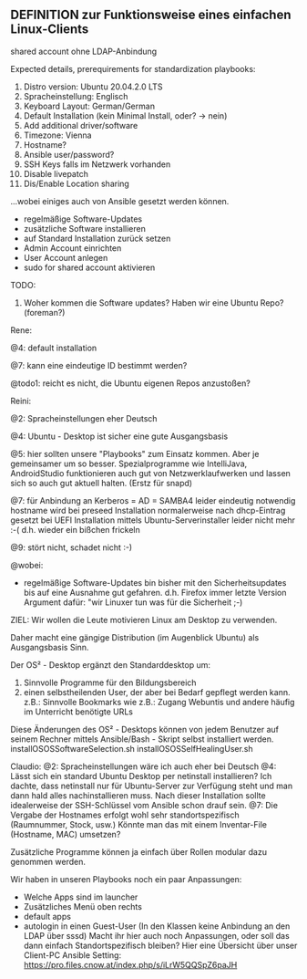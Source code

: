 ## DEFINITION zur Funktionsweise eines einfachen Linux-Clients

shared account ohne LDAP-Anbindung

Expected details, prerequirements for standardization playbooks: 
1. Distro version: Ubuntu 20.04.2.0 LTS
2. Spracheinstellung: Englisch 
3. Keyboard Layout: German/German 
4. Default Installation (kein Minimal Install, oder? -> nein) 
5. Add additional driver/software 
6. Timezone: Vienna 
7. Hostname? 
8. Ansible user/password?
9. SSH Keys falls im Netzwerk vorhanden
10. Disable livepatch 
11. Dis/Enable Location sharing

...wobei einiges auch von Ansible gesetzt werden können. 

* regelmäßige Software-Updates
* zusätzliche Software installieren
* auf Standard Installation zurück setzen
* Admin Account einrichten
* User Account anlegen
* sudo for shared account aktivieren


TODO:
1. Woher kommen die Software updates? Haben wir eine Ubuntu Repo? (foreman?) 

Rene:

@4: default installation

@7: kann eine eindeutige ID bestimmt werden?

@todo1: reicht es nicht, die Ubuntu eigenen Repos anzustoßen? 

Reini:

@2: Spracheinstellungen eher Deutsch

@4: Ubuntu - Desktop ist sicher eine gute Ausgangsbasis

@5: hier sollten unsere "Playbooks" zum Einsatz kommen. Aber je gemeinsamer um so besser.
    Spezialprogramme wie IntelliJava, AndroidStudio funktionieren auch gut von Netzwerklaufwerken
    und lassen sich so auch gut aktuell halten. (Erstz für snapd)
    
@7: für Anbindung an Kerberos = AD = SAMBA4 leider eindeutig notwendig 
    hostname wird bei preseed Installation normalerweise nach dhcp-Eintrag gesetzt
    bei UEFI Installation mittels Ubuntu-Serverinstaller leider nicht mehr :-( d.h. wieder ein bißchen frickeln
    
@9: stört nicht, schadet nicht :-)

@wobei:
* regelmäßige Software-Updates
bin bisher mit den Sicherheitsupdates bis auf eine Ausnahme gut gefahren.
d.h. Firefox immer letzte Version
Argument dafür: "wir Linuxer tun was für die Sicherheit ;-) 

ZIEL:
Wir wollen die Leute motivieren Linux am Desktop zu verwenden. 

Daher macht eine gängige Distribution (im Augenblick Ubuntu) als Ausgangsbasis Sinn.

Der OS² - Desktop ergänzt den Standarddesktop um:
1. Sinnvolle Programme für den Bildungsbereich
2. einen selbstheilenden User, der aber bei Bedarf gepflegt werden kann.
   z.B.: Sinnvolle Bookmarks wie z.B.: Zugang Webuntis und andere häufig im Unterricht benötigte URLs
   
Diese Änderungen des OS² - Desktops können von jedem  Benutzer auf seinem Rechner mittels Ansible/Bash - Skript selbst installiert werden.
installOSOSSoftwareSelection.sh
installOSOSSelfHealingUser.sh

Claudio:
@2: Spracheinstellungen wäre ich auch eher bei Deutsch
@4: Lässt sich ein standard Ubuntu Desktop per netinstall installieren?
    Ich dachte, dass netinstall nur für Ubuntu-Server zur Verfügung steht und man dann hald alles nachinstallieren muss.
    Nach dieser Installation sollte idealerweise der SSH-Schlüssel vom Ansible schon drauf sein.
@7: Die Vergabe der Hostnames erfolgt wohl sehr standortspezifisch (Raumnummer, Stock, usw.)
    Könnte man das mit einem Inventar-File (Hostname, MAC) umsetzen?

Zusätzliche Programme können ja einfach über Rollen modular dazu genommen werden.

Wir haben in unseren Playbooks noch ein paar Anpassungen:
- Welche Apps sind im launcher
- Zusätzliches Menü oben rechts
- default apps
- autologin in einen Guest-User (In den Klassen keine Anbindung an den LDAP über sssd)
Macht ihr hier auch noch Anpassungen, oder soll das dann einfach Standortspezifisch bleiben?
Hier eine Übersicht über unser Client-PC Ansible Setting: https://pro.files.cnow.at/index.php/s/iLrW5QQSpZ6paJH
